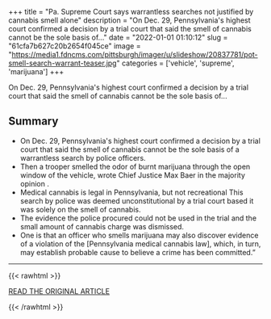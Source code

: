 +++
title = "Pa. Supreme Court says warrantless searches not justified by cannabis smell alone"
description = "On Dec. 29, Pennsylvania's highest court confirmed a decision by a trial court that said the smell of cannabis cannot be the sole basis of..."
date = "2022-01-01 01:10:12"
slug = "61cfa7b627c20b2654f045ce"
image = "https://media1.fdncms.com/pittsburgh/imager/u/slideshow/20837781/pot-smell-search-warrant-teaser.jpg"
categories = ['vehicle', 'supreme', 'marijuana']
+++

On Dec. 29, Pennsylvania's highest court confirmed a decision by a trial court that said the smell of cannabis cannot be the sole basis of...

## Summary

- On Dec. 29, Pennsylvania's highest court confirmed a decision by a trial court that said the smell of cannabis cannot be the sole basis of a warrantless search by police officers.
- Then a trooper smelled the odor of burnt marijuana through the open window of the vehicle, wrote Chief Justice Max Baer in the majority opinion .
- Medical cannabis is legal in Pennsylvania, but not recreational This search by police was deemed unconstitutional by a trial court based it was solely on the smell of cannabis.
- The evidence the police procured could not be used in the trial and the small amount of cannabis charge was dismissed.
- One is that an officer who smells marijuana may also discover evidence of a violation of the [Pennsylvania medical cannabis law], which, in turn, may establish probable cause to believe a crime has been committed.”

---

{{< rawhtml >}}
  <p class="article-category">
    <a target="_blank" href="https://www.pghcitypaper.com/pittsburgh/pa-supreme-court-says-warrantless-searches-not-justified-by-cannabis-smell-alone/Content?oid=20837777">READ THE ORIGINAL ARTICLE</a>
  </p>
{{< /rawhtml >}}
